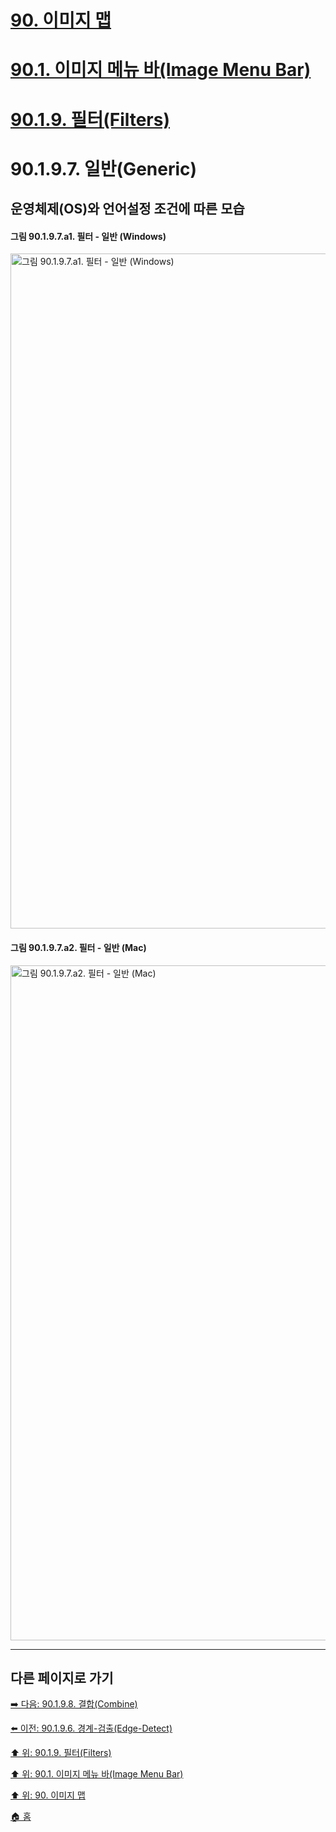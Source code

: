 # [90. 이미지 맵](./90-00-image-map.md)
# [90.1. 이미지 메뉴 바(Image Menu Bar)](./90-01-00-image-menu-bar.md)
# [90.1.9. 필터(Filters)](./90-01-09-filters.md)
# 90.1.9.7. 일반(Generic)
## 운영체제(OS)와 언어설정 조건에 따른 모습
#### 그림 90.1.9.7.a1. 필터 - 일반 (Windows)
<img width="1080" alt="그림 90.1.9.7.a1. 필터 - 일반 (Windows)" environment="Windows 10 GIMP 2.10.36" src="https://github.com/wonder13662/gimp/assets/15767104/24b42ff3-b811-4895-9a65-d52e48c0c962">

#### 그림 90.1.9.7.a2. 필터 - 일반 (Mac)
<img width="1080" alt="그림 90.1.9.7.a2. 필터 - 일반 (Mac)" environment="MacOS:Sonoma 14.2.1 GIMP 2.10.36" src="https://github.com/wonder13662/gimp/assets/15767104/72d311c0-a313-44ce-ab19-36d85f527bef">

***

## 다른 페이지로 가기

[➡️ 다음: 90.1.9.8. 결합(Combine)](./90-01-09-filtersx-08-combine.md)

[⬅️ 이전: 90.1.9.6. 경계-검출(Edge-Detect)](./90-01-09-filtersx-06-edge_detect.md)

[⬆️ 위: 90.1.9. 필터(Filters)](./90-01-09-filters.md)

[⬆️ 위: 90.1. 이미지 메뉴 바(Image Menu Bar)](./90-01-00-image-menu-bar.md)

[⬆️ 위: 90. 이미지 맵](./90-00-image-map.md)

[🏠 홈](./00-home.md)
